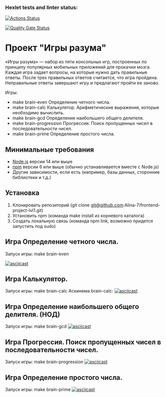 ### Hexlet tests and linter status:
[![Actions Status](https://github.com/Alina-7/frontend-project-lvl1/actions/workflows/hexlet-check.yml/badge.svg)](https://github.com/Alina-7/frontend-project-lvl1/actions)

[![Quality Gate Status](https://sonarcloud.io/api/project_badges/measure?project=Alina-7_frontend-project-lvl1&metric=alert_status)](https://sonarcloud.io/summary/new_code?id=Alina-7_frontend-project-lvl1)



# Проект "Игры разума"

«Игры разума» — набор из пяти консольных игр, построенных по принципу популярных мобильных приложений для прокачки мозга. Каждая игра задает вопросы, на которые нужно дать правильные ответы. После трех правильных ответов считается, что игра пройдена. Неправильные ответы завершают игру и предлагают пройти ее заново. 

Игры:
- make brain-even Определение четного числа.
- make brain-calc Калькулятор. Арифметические выражения, которые необходимо вычислить.
- make brain-gcd Определение наибольшего общего делителя.
- make brain-progression Прогрессия. Поиск пропущенных чисел в последовательности чисел.
- make brain-prime Определение простого числа.

## Минимальные требования

- [Node.js](https://nodejs.org/) версии 14 или выше
- [npm](https://www.npmjs.com/) версии 6 или выше (обычно устанавливается вместе с Node.js)
- Другие зависимости, если есть (например, базы данных, сторонние библиотеки и т.д.)

## Установка

1. Клонировать репозиторий (git clone git@github.com:Alina-7/frontend-project-lvl1.git)
2. Установить npm (команда make install из корневого каталога)
3. Создать локальную связь (команда npm link, возможно придется запустить под sudo)


## Игра Определение четного числа.
Запуск игры: make brain-even

[![asciicast](https://asciinema.org/a/9SLDez5orDMxU3xlThLl55lI2.svg)](https://asciinema.org/a/9SLDez5orDMxU3xlThLl55lI2)

## Игра Калькулятор.
Запуск игры: make brain-calc 
Aскинемa brain-calc:
[![asciicast](https://asciinema.org/a/zJ5w8JNwZ51pM6uzGv8xzfrho.svg)](https://asciinema.org/a/zJ5w8JNwZ51pM6uzGv8xzfrho)

## Игра Определение наибольшего общего делителя. (НОД)
Запуск игры: make brain-gcd 
[![asciicast](https://asciinema.org/a/f1VFJD6Soqo4AMgc7WtmTF0qX.svg)](https://asciinema.org/a/f1VFJD6Soqo4AMgc7WtmTF0qX)

## Игра Прогрессия. Поиск пропущенных чисел в последовательности чисел.
Запуск игры: make brain-progression 
[![asciicast](https://asciinema.org/a/tIckiLhhfEvz1HYhRHesZyPaG.svg)](https://asciinema.org/a/tIckiLhhfEvz1HYhRHesZyPaG)

## Игра Определение простого числа.
Запуск игры: make brain-prime 
[![asciicast](https://asciinema.org/a/uW4VHNqvIrIPjLXphsKQxYTKV.svg)](https://asciinema.org/a/uW4VHNqvIrIPjLXphsKQxYTKV)






